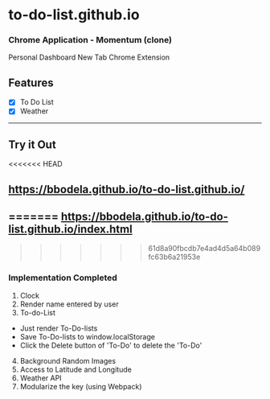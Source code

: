 # to-do-list.github.io

### Chrome Application - Momentum (clone)

Personal Dashboard New Tab Chrome Extension

## Features

- [x] To Do List
- [x] Weather

---

## Try it Out

<<<<<<< HEAD
## https://bbodela.github.io/to-do-list.github.io/

=======
https://bbodela.github.io/to-do-list.github.io/index.html
----
>>>>>>> 61d8a90fbcdb7e4ad4d5a64b089fc63b6a21953e
### Implementation Completed

1. Clock
2. Render name entered by user
3. To-do-List

- Just render To-Do-lists
- Save To-Do-lists to window.localStorage
- Click the Delete button of 'To-Do' to delete the 'To-Do'

4. Background Random Images
5. Access to Latitude and Longitude
6. Weather API
7. Modularize the key (using Webpack)
